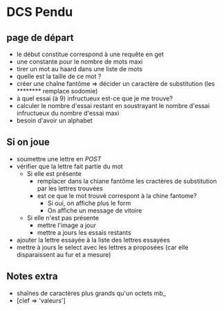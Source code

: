 # DCS Pendu

## page de départ

* le début constitue correspond à une requête en get
* une constante pour le nombre de mots maxi
* tirer un mot au haard dans une liste de mots
* quelle est la taille de ce mot ?
* créer une chaîne fantôme => décider un caractère de substitution (les ******** remplace sodomie)
* à quel essai (à 9) infructueux est-ce que je me trouve?
* calculer le nombre d'essai restant en soustrayant le nombre d'essai infructueux du nombre d'essai maxi
* besoin d'avoir un alphabet

## Si on joue

* soumettre une lettre en _POST_
* vérifier que la lettre fait partie du mot
	* Si elle est présente
		* remplacer dans la chiane fantôme les cractères de substitution par les lettres trouvées
		* est ce que le mot trouvé correspont à la chine fantome?
			* Si oui, on affiche plus le form
			* On affiche un message de vitoire
	* Si elle n'est pas présente
		* mettre l'image a jour
		* mettre a jours les essais restants
* ajouter la lettre essayée à la liste des lettres essayées
* mettre à jours le select avec les lettres a proposées (car elle disparaissent au fur et a mesure)

## Notes extra

* shaînes de caractères plus grands qu'un octets mb_
* [clef => 'valeurs']